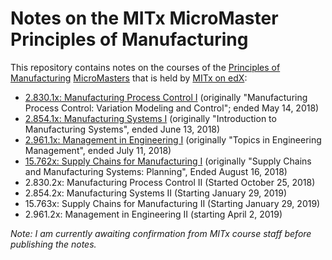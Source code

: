 # Notes on the MITx MicroMaster Principles of Manufacturing

This repository contains notes on the courses of the [Principles of
Manufacturing](https://micromasters.mit.edu/pom/)
[MicroMasters](https://micromasters.mit.edu/) that is held by [MITx on
edX](https://www.edx.org/school/mitx):
*  [2.830.1x: Manufacturing Process Control I](./2.830.1x/) (originally
   "Manufacturing Process Control: Variation Modeling and Control";
   ended May 14, 2018)
*  [2.854.1x: Manufacturing Systems I](./2.854.1x/) (originally "Introduction
   to Manufacturing Systems", ended June 13, 2018)
*  [2.961.1x: Management in Engineering I](./2.961.1x/) (originally "Topics in
   Engineering Management", ended July 11, 2018)
*  [15.762x: Supply Chains for Manufacturing I](./15.762x/) (originally "Supply
   Chains and Manufacturing Systems: Planning", Ended August 16, 2018)
*  2.830.2x: Manufacturing Process Control II (Started October 25, 2018)
*  2.854.2x: Manufacturing Systems II (Starting January 29, 2019)
*  15.763x: Supply Chains for Manufacturing II (Starting January 29, 2019)
*  2.961.2x: Management in Engineering II (starting April 2, 2019)

*Note: I am currently awaiting confirmation from MITx course staff before
publishing the notes.*
